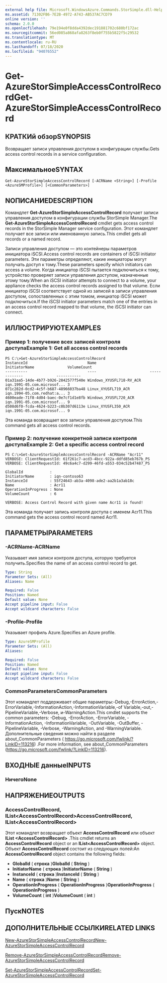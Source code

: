 ```yaml
---
external help file: Microsoft.WindowsAzure.Commands.StorSimple.dll-Help.xml
ms.assetid: 71302FB6-7E2B-4972-A743-AB537AC7CD79
online version: ''
schema: 2.0.0
ms.openlocfilehash: 79e194e0f8dda4392dec191881702c680bf172ac
ms.sourcegitcommit: 56ed085a868afa8263f8eb0f755b5822f5c29532
ms.translationtype: MT
ms.contentlocale: ru-RU
ms.lasthandoff: 07/18/2020
ms.locfileid: "94076552"
---
```

# <span data-ttu-id="ab9cc-101">Get-AzureStorSimpleAccessControlRecord</span><span class="sxs-lookup"><span data-stu-id="ab9cc-101">Get-AzureStorSimpleAccessControlRecord</span></span>

## <span data-ttu-id="ab9cc-102">КРАТКИй обзор</span><span class="sxs-lookup"><span data-stu-id="ab9cc-102">SYNOPSIS</span></span>
<span data-ttu-id="ab9cc-103">Возвращает записи управления доступом в конфигурации службы.</span><span class="sxs-lookup"><span data-stu-id="ab9cc-103">Gets access control records in a service configuration.</span></span>

## <span data-ttu-id="ab9cc-104">Максимальное</span><span class="sxs-lookup"><span data-stu-id="ab9cc-104">SYNTAX</span></span>

```
Get-AzureStorSimpleAccessControlRecord [-ACRName <String>] [-Profile <AzureSMProfile>] [<CommonParameters>]
```

## <span data-ttu-id="ab9cc-105">NОПИСАНИЕ</span><span class="sxs-lookup"><span data-stu-id="ab9cc-105">DESCRIPTION</span></span>
<span data-ttu-id="ab9cc-106">Командлет **Get-AzureStorSimpleAccessControlRecord** получает записи управления доступом в конфигурации службы StorSimple Manager.</span><span class="sxs-lookup"><span data-stu-id="ab9cc-106">The **Get-AzureStorSimpleAccessControlRecord** cmdlet gets access control records in the StorSimple Manager service configuration.</span></span>
<span data-ttu-id="ab9cc-107">Этот командлет получает все записи или именованную запись.</span><span class="sxs-lookup"><span data-stu-id="ab9cc-107">This cmdlet gets all records or a named record.</span></span>

<span data-ttu-id="ab9cc-108">Записи управления доступом — это контейнеры параметров инициатора iSCSI.</span><span class="sxs-lookup"><span data-stu-id="ab9cc-108">Access control records are containers of iSCSI initiator parameters.</span></span>
<span data-ttu-id="ab9cc-109">Эти параметры определяют, какие инициаторы могут получать доступ к тому.</span><span class="sxs-lookup"><span data-stu-id="ab9cc-109">These parameters specify which initiators can access a volume.</span></span>
<span data-ttu-id="ab9cc-110">Когда инициатор iSCSI пытается подключиться к тому, устройство проверяет записи управления доступом, назначенные этому тому.</span><span class="sxs-lookup"><span data-stu-id="ab9cc-110">When an iSCSI initiator attempts to connect to a volume, your appliance checks the access control records assigned to that volume.</span></span>
<span data-ttu-id="ab9cc-111">Если инициатор iSCSI соответствует одной из записей в записи управления доступом, сопоставленных с этим томом, инициатор iSCSI может подключиться.</span><span class="sxs-lookup"><span data-stu-id="ab9cc-111">If the iSCSI initiator parameters match one of the entries in an access control record mapped to that volume, the iSCSI initiator can connect.</span></span>

## <span data-ttu-id="ab9cc-112">ИЛЛЮСТРИРУЮТ</span><span class="sxs-lookup"><span data-stu-id="ab9cc-112">EXAMPLES</span></span>

### <span data-ttu-id="ab9cc-113">Пример 1: получение всех записей контроля доступа</span><span class="sxs-lookup"><span data-stu-id="ab9cc-113">Example 1: Get all access control records</span></span>
```
PS C:\>Get-AzureStorSimpleAccessControlRecord
InstanceId                           Name                        InitiatorName               VolumeCount
----------                           ----                        -------------               -----------
01a31aa5-14de-4b77-b926-2842577f540e Windows_XYUSFL718-RV_ACR    iqn.1991-05.com.microsof... 3
071c282d-0cd2-4c5f-b687-48966037ba48 Linux_XYUSFL719_ACR         iqn.1994-05.com.redhat:a... 3
4600eade-71f8-4d04-baec-0e7cf1d1e8fb Windows_XYUSFL720_ACR       iqn.1991-05.com.microsof... 9
d508d6f0-fcda-4624-b223-c0b307d6113e Linux_XYUSFL350_ACR         iqn.1991-05.com.microsof... 9
```

<span data-ttu-id="ab9cc-114">Эта команда возвращает все записи управления доступом.</span><span class="sxs-lookup"><span data-stu-id="ab9cc-114">This command gets all access control records.</span></span>

### <span data-ttu-id="ab9cc-115">Пример 2: получение конкретной записи контроля доступа</span><span class="sxs-lookup"><span data-stu-id="ab9cc-115">Example 2: Get a specific access control record</span></span>
```
PS C:\>Get-AzureStorSimpleAccessControlRecord -ACRName "Acr11"
VERBOSE: ClientRequestId: 61f261c7-acd3-4bcc-922a-ddfd85eb767b_PS
VERBOSE: ClientRequestId: 49c6a4c7-d299-46fd-a553-034c52b47487_PS

GlobalId            : 
InitiatorName       : iqn-contoso63
InstanceId          : 55f24643-ab3a-4098-ade2-aa2b1a3ab18c
Name                : Acr11
OperationInProgress : None
VolumeCount         : 6

VERBOSE: Access Control Record with given name Acr11 is found!
```

<span data-ttu-id="ab9cc-116">Эта команда получает запись контроля доступа с именем Acr11.</span><span class="sxs-lookup"><span data-stu-id="ab9cc-116">This command gets the access control record named Acr11.</span></span>

## <span data-ttu-id="ab9cc-117">ПАРАМЕТРЫ</span><span class="sxs-lookup"><span data-stu-id="ab9cc-117">PARAMETERS</span></span>

### <span data-ttu-id="ab9cc-118">-ACRName</span><span class="sxs-lookup"><span data-stu-id="ab9cc-118">-ACRName</span></span>
<span data-ttu-id="ab9cc-119">Указывает имя записи контроля доступа, которую требуется получить.</span><span class="sxs-lookup"><span data-stu-id="ab9cc-119">Specifies the name of an access control record to get.</span></span>

```yaml
Type: String
Parameter Sets: (All)
Aliases: Name

Required: False
Position: Named
Default value: None
Accept pipeline input: False
Accept wildcard characters: False
```

### <span data-ttu-id="ab9cc-120">-Profile</span><span class="sxs-lookup"><span data-stu-id="ab9cc-120">-Profile</span></span>
<span data-ttu-id="ab9cc-121">Указывает профиль Azure.</span><span class="sxs-lookup"><span data-stu-id="ab9cc-121">Specifies an Azure profile.</span></span>

```yaml
Type: AzureSMProfile
Parameter Sets: (All)
Aliases: 

Required: False
Position: Named
Default value: None
Accept pipeline input: False
Accept wildcard characters: False
```

### <span data-ttu-id="ab9cc-122">CommonParameters</span><span class="sxs-lookup"><span data-stu-id="ab9cc-122">CommonParameters</span></span>
<span data-ttu-id="ab9cc-123">Этот командлет поддерживает общие параметры:-Debug,-ErrorAction,-ErrorVariable,-InformationAction,-InformationVariable,-of Variable,-out,-PipelineVariable,-Verbose, и-WarningAction.</span><span class="sxs-lookup"><span data-stu-id="ab9cc-123">This cmdlet supports the common parameters: -Debug, -ErrorAction, -ErrorVariable, -InformationAction, -InformationVariable, -OutVariable, -OutBuffer, -PipelineVariable, -Verbose, -WarningAction, and -WarningVariable.</span></span> <span data-ttu-id="ab9cc-124">Дополнительные сведения можно найти в разделе about_CommonParameters ( https://go.microsoft.com/fwlink/?LinkID=113216) .</span><span class="sxs-lookup"><span data-stu-id="ab9cc-124">For more information, see about_CommonParameters (https://go.microsoft.com/fwlink/?LinkID=113216).</span></span>

## <span data-ttu-id="ab9cc-125">ВХОДНЫЕ данные</span><span class="sxs-lookup"><span data-stu-id="ab9cc-125">INPUTS</span></span>

### <span data-ttu-id="ab9cc-126">Ничего</span><span class="sxs-lookup"><span data-stu-id="ab9cc-126">None</span></span>

## <span data-ttu-id="ab9cc-127">НАПРЯЖЕНИЕ</span><span class="sxs-lookup"><span data-stu-id="ab9cc-127">OUTPUTS</span></span>

### <span data-ttu-id="ab9cc-128">AccessControlRecord, IList\<AccessControlRecord\></span><span class="sxs-lookup"><span data-stu-id="ab9cc-128">AccessControlRecord, IList\<AccessControlRecord\></span></span>
<span data-ttu-id="ab9cc-129">Этот командлет возвращает объект **AccessControlRecord** или объект **IList \<AccessControlRecord\>** .</span><span class="sxs-lookup"><span data-stu-id="ab9cc-129">This cmdlet returns an **AccessControlRecord** object or an **IList\<AccessControlRecord\>** object.</span></span>
<span data-ttu-id="ab9cc-130">Объект **AccessControlRecord** состоит из следующих полей:</span><span class="sxs-lookup"><span data-stu-id="ab9cc-130">An **AccessControlRecord** object contains the following fields:</span></span> 

- <span data-ttu-id="ab9cc-131">**GlobalId** ( **строка** )</span><span class="sxs-lookup"><span data-stu-id="ab9cc-131">**GlobalId** ( **String** )</span></span> 
- <span data-ttu-id="ab9cc-132">**InitiatorName** ( **строка** )</span><span class="sxs-lookup"><span data-stu-id="ab9cc-132">**InitiatorName** ( **String** )</span></span> 
- <span data-ttu-id="ab9cc-133">**InstanceId** ( **строка** )</span><span class="sxs-lookup"><span data-stu-id="ab9cc-133">**InstanceId** ( **String** )</span></span> 
- <span data-ttu-id="ab9cc-134">**Name** ( **строка** )</span><span class="sxs-lookup"><span data-stu-id="ab9cc-134">**Name** ( **String** )</span></span> 
- <span data-ttu-id="ab9cc-135">**OperationInProgress** ( **OperationInProgress** )</span><span class="sxs-lookup"><span data-stu-id="ab9cc-135">**OperationInProgress** ( **OperationInProgress** )</span></span> 
- <span data-ttu-id="ab9cc-136">**VolumeCount** ( **int** )</span><span class="sxs-lookup"><span data-stu-id="ab9cc-136">**VolumeCount** ( **int** )</span></span>

## <span data-ttu-id="ab9cc-137">Пуск</span><span class="sxs-lookup"><span data-stu-id="ab9cc-137">NOTES</span></span>

## <span data-ttu-id="ab9cc-138">ДОПОЛНИТЕЛЬНЫЕ ССЫЛКИ</span><span class="sxs-lookup"><span data-stu-id="ab9cc-138">RELATED LINKS</span></span>

[<span data-ttu-id="ab9cc-139">New-AzureStorSimpleAccessControlRecord</span><span class="sxs-lookup"><span data-stu-id="ab9cc-139">New-AzureStorSimpleAccessControlRecord</span></span>](./New-AzureStorSimpleAccessControlRecord.md)

[<span data-ttu-id="ab9cc-140">Remove-AzureStorSimpleAccessControlRecord</span><span class="sxs-lookup"><span data-stu-id="ab9cc-140">Remove-AzureStorSimpleAccessControlRecord</span></span>](./Remove-AzureStorSimpleAccessControlRecord.md)

[<span data-ttu-id="ab9cc-141">Set-AzureStorSimpleAccessControlRecord</span><span class="sxs-lookup"><span data-stu-id="ab9cc-141">Set-AzureStorSimpleAccessControlRecord</span></span>](./Set-AzureStorSimpleAccessControlRecord.md)


